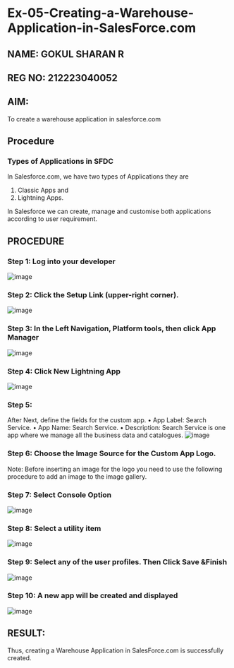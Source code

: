 # Ex-05-Creating-a-Warehouse-Application-in-SalesForce.com
## NAME: GOKUL SHARAN R
## REG NO: 212223040052
## AIM:
To create a warehouse application in salesforce.com

## Procedure

### Types of Applications in SFDC

In Salesforce.com, we have two types of Applications they are
1.	Classic Apps and
2.	Lightning Apps.

In Salesforce we can create, manage and customise both applications according to user requirement.

## PROCEDURE

### Step 1: Log into your developer
![image](https://github.com/user-attachments/assets/c79b4b95-d717-47f4-99ec-1fbd178db12a)



### Step 2: Click the Setup Link (upper-right corner).
![image](https://github.com/user-attachments/assets/6834cb22-5523-4d22-b910-7ba34c9ee459)


### Step 3: In the Left Navigation, Platform tools, then click App Manager
![image](https://github.com/user-attachments/assets/f80dd319-f79b-44c6-b1ea-0ec24cea511a)

### Step 4: Click New Lightning App

![image](https://github.com/user-attachments/assets/d88f07c4-f138-476e-aa5b-54b7d56ffb6e)

### Step 5: 
After Next, define the fields for the custom app.
•	App Label: Search Service.
•	App Name: Search Service.
•	Description: Search Service is one app where we manage all the business data and catalogues.
![image](https://github.com/user-attachments/assets/23469299-4472-43f8-b547-ceba7f077292)


### Step 6: Choose the Image Source for the Custom App Logo.

Note: Before inserting an image for the logo you need to use the following procedure to add an image to the image gallery.
 
### Step 7: Select Console Option

![image](https://github.com/user-attachments/assets/8defe60f-182e-4cf4-ae23-b212c8916797)



### Step 8: Select a utility item

![image](https://github.com/user-attachments/assets/81473f12-ac03-4751-8add-73b2128cd108)




### Step 9: Select any of the user profiles. Then Click Save &Finish

![image](https://github.com/user-attachments/assets/d289eb25-0622-43fd-a47a-8c80d31fb88d)


 
### Step 10: A new app will be created and displayed


![image](https://github.com/user-attachments/assets/b8613c9c-322e-47f3-8688-a8ffcdf7b554)





## RESULT:

Thus, creating a Warehouse Application in SalesForce.com is successfully created.
